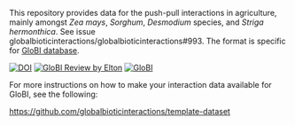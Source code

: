 This repository provides data for the push-pull interactions in agriculture, mainly amongst *Zea mays*, *Sorghum*, *Desmodium* species, and *Striga hermonthica*. See issue globalbioticinteractions/globalbioticinteractions#993. The format is specific for [GloBI database](http://globalbioticinteractions.org).

[![DOI](https://zenodo.org/badge/826162150.svg)](https://zenodo.org/doi/10.5281/zenodo.13121134) [![GloBI Review by Elton](../../actions/workflows/review.yml/badge.svg)](../../actions/workflows/review.yml) [![GloBI](https://api.globalbioticinteractions.org/interaction.svg?accordingTo=globi:mdrishti/pushPullIntxn)](https://globalbioticinteractions.org/?accordingTo=globi:mdrishti/pushPullIntxn) 

For more instructions on how to make your interaction data available for GloBI, see the following:

https://github.com/globalbioticinteractions/template-dataset

